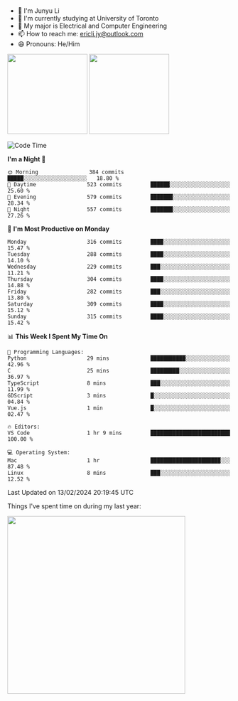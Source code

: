 ### 
- 👨 I'm Junyu Li
- 📖 I'm currently studying at University of Toronto
- 🌱 My major is Electrical and Computer Engineering
- 📫 How to reach me: ericli.jy@outlook.com
- 😄 Pronouns: He/Him

<p align="left">  
  <img height="180em" src="https://github-readme-stats-sigma-five-48.vercel.app/api?username=ericjyli&theme=tokyonight&show_icons=true&count_private=true&include_orgs=true" />
  <img height="180em" src="https://github-readme-stats-sigma-five-48.vercel.app/api/top-langs/?username=ericjyli&theme=tokyonight&count_private=true&include_orgs=true&include_orgs=true&layout=compact" />
</p>

<!--START_SECTION:waka-->
![Code Time](http://img.shields.io/badge/Code%20Time-410%20hrs%2027%20mins-blue)

**I'm a Night 🦉** 

```text
🌞 Morning                384 commits         █████░░░░░░░░░░░░░░░░░░░░   18.80 % 
🌆 Daytime                523 commits         ██████░░░░░░░░░░░░░░░░░░░   25.60 % 
🌃 Evening                579 commits         ███████░░░░░░░░░░░░░░░░░░   28.34 % 
🌙 Night                  557 commits         ███████░░░░░░░░░░░░░░░░░░   27.26 % 
```
📅 **I'm Most Productive on Monday** 

```text
Monday                   316 commits         ████░░░░░░░░░░░░░░░░░░░░░   15.47 % 
Tuesday                  288 commits         ████░░░░░░░░░░░░░░░░░░░░░   14.10 % 
Wednesday                229 commits         ███░░░░░░░░░░░░░░░░░░░░░░   11.21 % 
Thursday                 304 commits         ████░░░░░░░░░░░░░░░░░░░░░   14.88 % 
Friday                   282 commits         ███░░░░░░░░░░░░░░░░░░░░░░   13.80 % 
Saturday                 309 commits         ████░░░░░░░░░░░░░░░░░░░░░   15.12 % 
Sunday                   315 commits         ████░░░░░░░░░░░░░░░░░░░░░   15.42 % 
```


📊 **This Week I Spent My Time On** 

```text
💬 Programming Languages: 
Python                   29 mins             ███████████░░░░░░░░░░░░░░   42.96 % 
C                        25 mins             █████████░░░░░░░░░░░░░░░░   36.97 % 
TypeScript               8 mins              ███░░░░░░░░░░░░░░░░░░░░░░   11.99 % 
GDScript                 3 mins              █░░░░░░░░░░░░░░░░░░░░░░░░   04.84 % 
Vue.js                   1 min               █░░░░░░░░░░░░░░░░░░░░░░░░   02.47 % 

🔥 Editors: 
VS Code                  1 hr 9 mins         █████████████████████████   100.00 % 

💻 Operating System: 
Mac                      1 hr                ██████████████████████░░░   87.48 % 
Linux                    8 mins              ███░░░░░░░░░░░░░░░░░░░░░░   12.52 % 
```


 Last Updated on 13/02/2024 20:19:45 UTC
<!--END_SECTION:waka-->

<p> Things I've spent time on during my last year: </p>
<img height="400em" src="https://github-readme-stats-git-master-ericjyli.vercel.app/api/wakatime?username=ericjyli&layout=compact&theme=tokyonight" />

<!--
Here are some ideas to get you started:

- 🔭 I’m currently working on ...
- 🌱 I’m currently learning ...
- 👯 I’m looking to collaborate on ...
- 🤔 I’m looking for help with ...
- 💬 Ask me about ...
- 📫 How to reach me: ...
- 😄 Pronouns: ...
- ⚡ Fun fact: ...
-->

